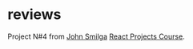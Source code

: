 # reviews

Project N#4 from [John Smilga](https://github.com/john-smilga) [React Projects Course](https://www.youtube.com/watch?v=ly3m6mv5qvg&t=1184s&ab_channel=CodingAddict).
